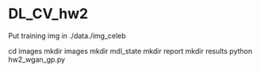 # DL_CV_hw2
Put training img in ./data./img_celeb

cd images
mkdir images
mkdir mdl_state
mkdir report
mkdir results
python  hw2_wgan_gp.py
